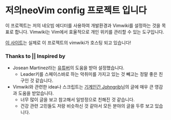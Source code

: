# 저의neoVim config 프로젝트 입니다

이 프로젝트는 저의 네오빔 에디터를 사용하여 개발환경과 Vimwiki를 설정하는 것을 목표로 합니다. 
Vimwiki는 Vim에서 효율적으로 개인 위키를 관리할 수 있는 도구입니다. 

[이 사이트](https://smallzoodev.netlify.app/)는 실제로 이 프로젝트의 vimwiki가 호스팅 되고 있습니다!






### Thanks to ||  Inspired by
- Josean Martinez라는 [유튜버](https://www.youtube.com/@joseanmartinez)의 도움을 받아 설정했습니다.
  - Leader키를 스페이스바로 하는 악취미를 가지고 있는 것 빼고는 정말 좋은 친구인 것 같습니다.
- Vimwiki와 관련한 idea나 스크립트는 [기계인간 Johngrib](https://johngrib.github.io/wiki/links/2023/)님의 글에 매우 큰 영감과 도움을 받았습니다.
  - 너무 많이 글을 보고 참고해서 일방정으로 친해진 것 같습니다.
  - 건강 관련 고민들도 저랑 비슷하신 것 같아서 모든 분야의 글을 두루 보고 있습니다.
